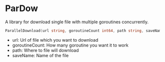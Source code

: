 # ParDow
A library for download single file with multiple goroutines concurrently.

```go
ParallelDownload(url string, goroutineCount int64, path string, saveName string)
```
- url: Url of file which you want to download
- goroutineCount: How many goroutine you want it to work 
- path: Where to file will download
- saveName: Name of the file